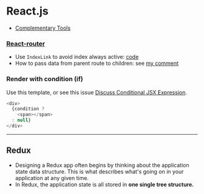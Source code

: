 # React.js
- [Complementary Tools](https://github.com/facebook/react/wiki/Complementary-Tools)

### [React-router](https://github.com/rackt/react-router)
- Use `IndexLink` to avoid index always active: [code](https://github.com/rackt/react-router/blob/master/examples/active-links/app.js#L17)
- How to pass data from parent route to children: see [my comment](https://github.com/rackt/react-router/issues/1857#issuecomment-174080760)

### Render with condition (if)
Use this template, or see this issue [Discuss Conditional JSX Expression](https://github.com/reactjs/react-future/issues/35).

```js
<div>
  {condition ?
    <span></span>
  : null}
</div>
```

---

## Redux
- Designing a Redux app often begins by thinking about the application state data structure. This is what describes what's going on in your application at any given time.
- In Redux, the application state is all stored in **one single tree structure.**